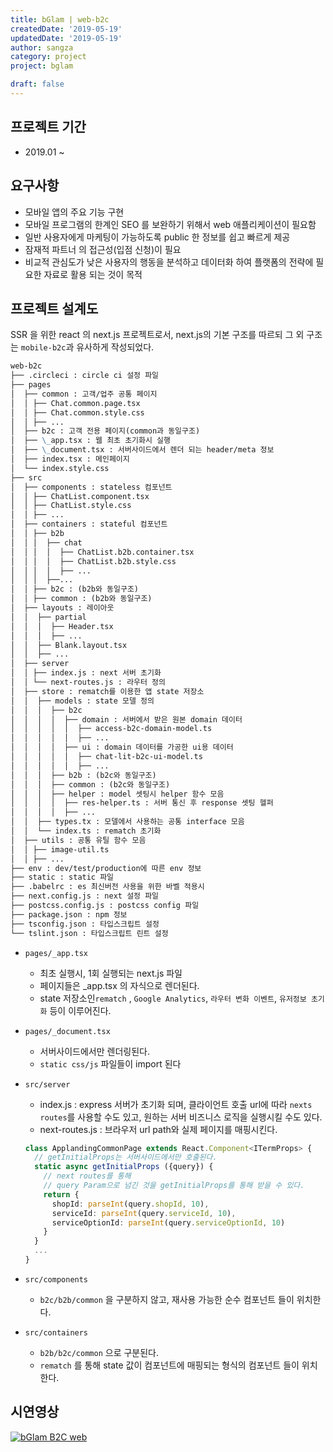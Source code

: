 ```yaml
---
title: bGlam | web-b2c
createdDate: '2019-05-19'
updatedDate: '2019-05-19'
author: sangza
category: project
project: bglam

draft: false
---
```


## 프로젝트 기간

- 2019.01 ~

## 요구사항

- 모바일 앱의 주요 기능 구현
- 모바일 프로그램의 한계인 SEO 를 보완하기 위해서 web 애플리케이션이 필요함
- 일반 사용자에게 마케팅이 가능하도록 public 한 정보를 쉽고 빠르게 제공
- 잠재적 파트너 의 접근성(입점 신청)이 필요
- 비교적 관심도가 낮은 사용자의 행동을 분석하고 데이터화 하여 플랫폼의 전략에 필요한 자료로 활용 되는 것이 목적

## 프로젝트 설계도

SSR 을 위한 react 의 next.js 프로젝트로서, next.js의 기본 구조를 따르되 그 외 구조는
`mobile-b2c`과 유사하게 작성되었다.

```markdown
web-b2c
├── .circleci : circle ci 설정 파일
├── pages
│  ├── common : 고객/업주 공통 페이지
│  │ ├── Chat.common.page.tsx
│  │ ├── Chat.common.style.css
│  │ ├── ...
│  ├── b2c : 고객 전용 페이지(common과 동일구조)
│  ├── \_app.tsx : 웹 최초 초기화시 실행
│  ├── \_document.tsx : 서버사이드에서 렌더 되는 header/meta 정보
│  ├── index.tsx : 메인페이지
│  └── index.style.css
├── src
│  ├── components : stateless 컴포넌트
│  │ ├── ChatList.component.tsx
│  │ ├── ChatList.style.css
│  │ ├── ...
│  ├── containers : stateful 컴포넌트
│  │ ├── b2b
│  │ │  ├── chat
│  │ │  │  ├── ChatList.b2b.container.tsx
│  │ │  │  ├── ChatList.b2b.style.css
│  │ │  │  ├── ...
│  │ │  ├──...
│  │ ├── b2c : (b2b와 동일구조)
│  │ ├── common : (b2b와 동일구조)
│  ├── layouts : 레이아웃
│  │  ├── partial
│  │  │  ├── Header.tsx
│  │  │  ├── ...
│  │  ├── Blank.layout.tsx
│  │  ├── ...
│  ├── server
│  │ ├── index.js : next 서버 초기화
│  │ └── next-routes.js : 라우터 정의
│  ├── store : rematch를 이용한 앱 state 저장소
│  │  ├── models : state 모델 정의
│  │  │  ├── b2c
│  │  │  │  ├── domain : 서버에서 받은 원본 domain 데이터
│  │  │  │  │  ├── access-b2c-domain-model.ts
│  │  │  │  │  ├── ...
│  │  │  │  ├── ui : domain 데이터를 가공한 ui용 데이터
│  │  │  │  │  ├── chat-lit-b2c-ui-model.ts
│  │  │  │  │  ├── ...
│  │  │  ├── b2b : (b2c와 동일구조)
│  │  │  ├── common : (b2c와 동일구조)
│  │  │  ├── helper : model 셋팅시 helper 함수 모음
│  │  │  │  ├── res-helper.ts : 서버 통신 후 response 셋팅 헬퍼
│  │  │  │  ├── ...
│  │  ├── types.tx : 모델에서 사용하는 공통 interface 모음
│  │  └── index.ts : rematch 초기화
│  ├── utils : 공통 유틸 함수 모음
│  │ ├── image-util.ts
│  │ ├── ...
├── env : dev/test/production에 따른 env 정보
├── static : static 파일
├── .babelrc : es 최신버전 사용을 위한 바벨 적용시
├── next.config.js : next 설정 파일
├── postcss.config.js : postcss config 파일
├── package.json : npm 정보
├── tsconfig.json : 타입스크립트 설정
└── tslint.json : 타입스크립트 린트 설정
```

- `pages/_app.tsx`

  - 최초 실행시, 1회 실행되는 next.js 파일
  - 페이지들은 \_app.tsx 의 자식으로 렌더된다.
  - state 저장소인`rematch` , `Google Analytics`, `라우터 변화 이벤트`,
    `유저정보 초기화` 등이 이루어진다.

- `pages/_document.tsx`

  - 서버사이드에서만 렌더링된다.
  - `static css/js` 파일들이 import 된다

- `src/server`

  - index.js : express 서버가 초기화 되며, 클라이언트 호출 url에 따라
    `nexts routes`를 사용할 수도 있고, 원하는 서버 비즈니스 로직을 실행시킬 수도 있다.
  - next-routes.js : 브라우저 url path와 실제 페이지를 매핑시킨다.

  ```typescript
  class ApplandingCommonPage extends React.Component<ITermProps> {
    // getInitialProps는 서버사이드에서만 호출된다.
    static async getInitialProps ({query}) {
      // next routes를 통해
      // query Param으로 넘긴 것을 getInitialProps를 통해 받을 수 있다.
      return {
        shopId: parseInt(query.shopId, 10),
        serviceId: parseInt(query.serviceId, 10),
        serviceOptionId: parseInt(query.serviceOptionId, 10)
      }
    }
    ...
  }
  ```

- `src/components`

  - `b2c/b2b/common` 을 구분하지 않고, 재사용 가능한 순수 컴포넌트 들이 위치한다.

- `src/containers`
  - `b2b/b2c/common` 으로 구분된다.
  - `rematch` 를 통해 state 값이 컴포넌트에 매핑되는 형식의 컴포넌트 들이 위치한다.

## 시연영상

[![bGlam B2C web](https://img.youtube.com/vi/wVIrlDs1w_8/0.jpg)](http://www.youtube.com/watch?v=wVIrlDs1w_8 'bGlam B2C web')
